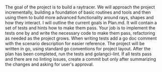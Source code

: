 The goal of the project is to build a raytracer. We will approach the project incrementally, building a foundation of basic routines and tools and then using them to build more advanced functionality around rays, shapes and how they interact. I will outline the current goals in Plan.md. It will contain a set of tests and hints how to make them pass.
Your job is to implement the tests one by and write the necessary code to make them pass, refactoring as needed as the project grows. When writing tests add a go doc comment with the scenario description for easier reference. The project will be written in go, using standard go conventions for project layout.
After the plan has been completed, run the tests and golangci-lint. If all tests pass and there are no linting issues, create a commit but only after summarizing the changes and asking for user's approval.
